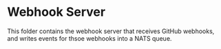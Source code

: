 # Webhook Server

This folder contains the webhook server that receives GitHub webhooks, and writes events for thsoe webhooks into a NATS queue.